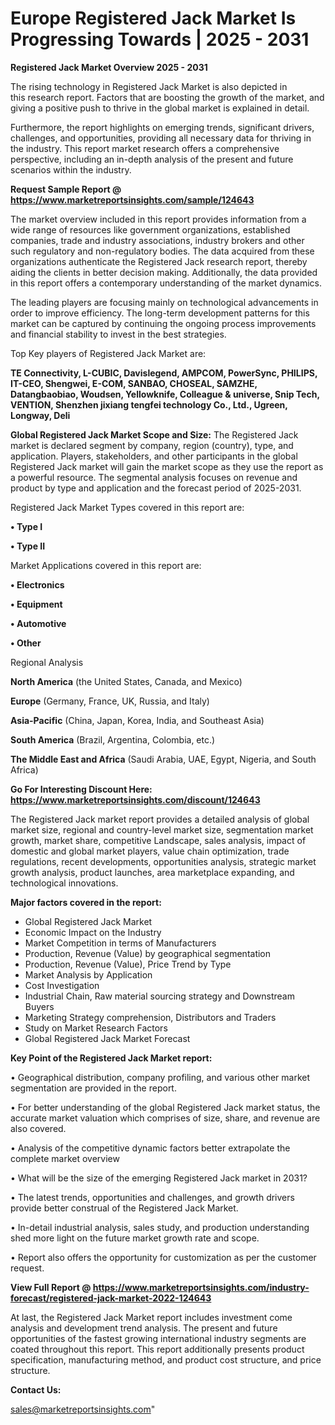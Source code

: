# Europe Registered Jack Market Is Progressing Towards | 2025 - 2031

<Strong> Registered Jack Market Overview 2025 - 2031</strong>

The rising technology in Registered Jack Market is also depicted in this research report. Factors that are boosting the growth of the market, and giving a positive push to thrive in the global market is explained in detail.

Furthermore, the report highlights on emerging trends, significant drivers, challenges, and opportunities, providing all necessary data for thriving in the industry. This report market research offers a comprehensive perspective, including an in-depth analysis of the present and future scenarios within the industry.

<strong>Request Sample Report @ <a href=https://www.marketreportsinsights.com/sample/124643>https://www.marketreportsinsights.com/sample/124643</a></strong>

The market overview included in this report provides information from a wide range of resources like government organizations, established companies, trade and industry associations, industry brokers and other such regulatory and non-regulatory bodies. The data acquired from these organizations authenticate the Registered Jack research report, thereby aiding the clients in better decision making. Additionally, the data provided in this report offers a contemporary understanding of the market dynamics.

The leading players are focusing mainly on technological advancements in order to improve efficiency. The long-term development patterns for this market can be captured by continuing the ongoing process improvements and financial stability to invest in the best strategies.

Top Key players of Registered Jack Market are:

<strong>TE Connectivity, L-CUBIC, Davislegend, AMPCOM, PowerSync, PHILIPS, IT-CEO, Shengwei, E-COM, SANBAO, CHOSEAL, SAMZHE, Datangbaobiao, Woudsen, Yellowknife, Colleague & universe, Snip Tech, VENTION, Shenzhen jixiang tengfei technology Co., Ltd., Ugreen, Longway, Deli</strong>

<strong><b>Global Registered Jack Market Scope and Size:</b></strong>
The Registered Jack market is declared segment by company, region (country), type, and application. Players, stakeholders, and other participants in the global Registered Jack market will gain the market scope as they use the report as a powerful resource. The segmental analysis focuses on revenue and product by type and application and the forecast period of 2025-2031.

Registered Jack Market Types covered in this report are:

<strong>• Type I

• Type II</strong>

Market Applications covered in this report are:

<strong>• Electronics

• Equipment

• Automotive

• Other</strong> 

Regional Analysis

<strong>North America</strong> (the United States, Canada, and Mexico)

<strong>Europe</strong> (Germany, France, UK, Russia, and Italy)

<strong>Asia-Pacific</strong> (China, Japan, Korea, India, and Southeast Asia)

<strong>South America</strong> (Brazil, Argentina, Colombia, etc.)

<strong>The Middle East and Africa</strong> (Saudi Arabia, UAE, Egypt, Nigeria, and South Africa)

<strong>Go For Interesting Discount Here: <a href=https://www.marketreportsinsights.com/discount/124643>https://www.marketreportsinsights.com/discount/124643</a></strong>

The Registered Jack market report provides a detailed analysis of global market size, regional and country-level market size, segmentation market growth, market share, competitive Landscape, sales analysis, impact of domestic and global market players, value chain optimization, trade regulations, recent developments, opportunities analysis, strategic market growth analysis, product launches, area marketplace expanding, and technological innovations.

<strong><b>Major factors covered in the report:</b></strong>
<ul>
  <li>Global Registered Jack Market </li>
  <li>Economic Impact on the Industry</li>
  <li>Market Competition in terms of Manufacturers</li>
  <li>Production, Revenue (Value) by geographical segmentation</li>
  <li>Production, Revenue (Value), Price Trend by Type</li>
  <li>Market Analysis by Application</li>
  <li>Cost Investigation</li>
  <li>Industrial Chain, Raw material sourcing strategy and Downstream Buyers</li>
  <li>Marketing Strategy comprehension, Distributors and Traders</li>
  <li>Study on Market Research Factors</li>
  <li>Global Registered Jack Market Forecast</li>
</ul>

<strong><b>Key Point of the Registered Jack Market report:</b></strong>

• Geographical distribution, company profiling, and various other market segmentation are provided in the report.

• For better understanding of the global Registered Jack market status, the accurate market valuation which comprises of size, share, and revenue are also covered.

• Analysis of the competitive dynamic factors better extrapolate the complete market overview

• What will be the size of the emerging Registered Jack market in 2031?

• The latest trends, opportunities and challenges, and growth drivers provide better construal of the Registered Jack Market.

• In-detail industrial analysis, sales study, and production understanding shed more light on the future market growth rate and scope.

• Report also offers the opportunity for customization as per the customer request.

<strong><b>View Full Report @ <a href=https://www.marketreportsinsights.com/industry-forecast/registered-jack-market-2022-124643>https://www.marketreportsinsights.com/industry-forecast/registered-jack-market-2022-124643</a></b></strong>


At last, the Registered Jack Market report includes investment come analysis and development trend analysis. The present and future opportunities of the fastest growing international industry segments are coated throughout this report. This report additionally presents product specification, manufacturing method, and product cost structure, and price structure.

<strong>Contact Us:</strong>

sales@marketreportsinsights.com"
